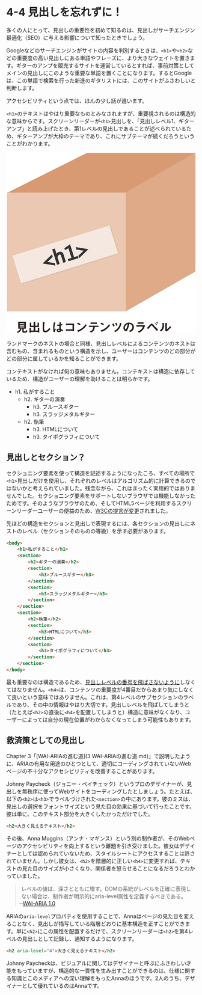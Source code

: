 # 4-4 見出しを忘れずに！

多くの人にとって、見出しの重要性を初めて知るのは、見出しがサーチエンジン最適化（SEO）に与える影響について知ったときでしょう。

Googleなどのサーチエンジンがサイトの内容を判別するときは、`<h1>`や`<h2>`などの重要度の高い見出しにある単語やフレーズに、より大きなウェイトを置きます。ギターのアンプを販売するサイトを運営しているとすれば、事前対策としてメインの見出しにこのような重要な単語を置くことになります。するとGoogleは、この単語で検索を行った新進のギタリストには、このサイトがふさわしいと判断します。

アクセシビリティという点では、ほんの少し話が違います。

`<h1>`のテキストはやはり重要なものとみなされますが、重要視されるのは構造的な意味からです。スクリーンリーダーが`<h1>`見出しを、「見出しレベル1、ギターアンプ」と読み上げたとき、第1レベルの見出しであることが述べられているため、ギターアンプが大枠のテーマであり、これにサブテーマが続くだろうということがわかります。

![図: 四角い箱に<h1>というラベルが貼ってある。見出しはコンテンツのラベルである](../img/4-4_01.png)

ランドマークのネストの場合と同様、見出しレベルによるコンテンツのネストは含むもの、含まれるものという構造を示し、ユーザーはコンテンツのどの部分がどの部分に属しているかを知ることができます。

コンテキストがなければ何の意味もありません。コンテキストは構造に依存しているため、構造がユーザーの理解を助けることは明らかです。

- h1. 私がすること
	- h2. ギターの演奏
		- h3. ブルースギター
		- h3. スラッジメタルギター
	- h2. 執筆
		- h3. HTMLについて
		- h3. タイポグラフィについて

## 見出しとセクション？

セクショニング要素を使って構造を記述するようになったころ、すべての場所で`<h1>`見出しだけを使用し、それぞれのレベルはアルゴリズム的に計算できるのではないかと考えられていました。残念ながら、これはまったく実用的ではありませんでした。セクショニング要素をサポートしないブラウザでは機能しなかったためです。そのようなブラウザのため、そしてHTML5ページを利用するスクリーンリーダーユーザーの便益のため、[W3Cの提言が変更](http://lists.w3.org/Archives/Public/public-html/2013Feb/0125.html)されました。

先ほどの構造をセクションと見出しで表現するには、各セクションの見出しにネストのレベル（セクションそのものの等級）を示す必要があります。

```HTML
<body>
	<h1>私がすること</h1>
	<section>
		<h2>ギターの演奏</h2>
		<section>
			<h3>ブルースギター</h3>
		</section>
		<section>
			<h3>スラッジメタルギター</h3>
		</section>
	</section>
	<section>
		<h2>執筆</h2>
		<section>
			<h3>HTMLについて</h3>
		</section>
		<section>
			<h3>タイポグラフィについて</h3>
		</section>
	</section>
</body>
```

最も重要なのは構造であるため、[見出しレベルの番号を飛ばさないように](http://accessibilitytips.com/2008/03/10/avoid-skipping-header-levels/)しなくてはなりません。`<h4>`は、コンテンツの重要度が4番目だからあまり気にしなくて良いという意味ではありません。これは、第4レベルのサブセクションのラベルであり、その中の情報はやはり大切です。見出しレベルを飛ばしてしまうと（たとえば`<h2>`の直後に`<h4>`を配置してしまうと）構造に意味がなくなり、ユーザーによっては自分の現在位置がわからなくなってしまう可能性もあります。

## 救済策としての見出し

Chapter 3「[WAI-ARIAの進む道](3 WAI-ARIAの進む道.md)」で説明したように、ARIAの有用な用途のひとつとして、適切にコーディングされていないWebページの不十分なアクセシビリティを改善することがあります。

Johnny Paycheck（ジョニー・ペイチェック）というプロのデザイナーが、見出しを無秩序に使ってWebサイトをコーディングしたとしましょう。たとえば、以下の`<h2>`は`<h3>`でラベルづけされた`<section>`の中にあります。彼のミスは、見出しの選択をフォントサイズという見た目の効果に基づいて行ったことです。彼は単に、このテキスト部分を大きくしたかっただけでした。

```HTML
<h2>大きく見えるテキスト</h2>
```

その後、Anna Muggins（アンナ・マギンス）という別の制作者が、そのWebページのアクセシビリティを向上するという難題を引き受けました。彼女はデザイナーとしては認められていないため、スタイルシートにアクセスすることは許されていません。しかし彼女は、`<h2>`を階層的に正しい`<h4>`に変更すれば、テキストの見た目のサイズが小さくなり、関係者を怒らせることになるだろうとわかっていました。

>レベルの値は、深さとともに増す。DOMの系統がレベルを正確に表現しない場合は、制作者が明示的にaria-level属性を定義するべきである。<br>
̶ [WAI-ARIA 1.0](http://www.w3.org/TR/wai-aria/states_and_properties#aria-level)

ARIAの`aria-level`プロパティを使用することで、Annaはページの見た目を変えることなく、見出しが描写している階層どおりに基本構造を正すことができます。単に`<h2>`にこの属性を配置するだけで、スクリーンリーダーは`<h2>`を第4レベルの見出しとして記録し、通知するようになります。

```HTML
<h2 aria-level="4">大きく見えるテキスト</h2>
```

Johnny Paycheckは、ビジュアルに関してはデザイナーと呼ぶにふさわしい才能をもっていますが、構造的な一貫性を生み出すことができるのは、仕様に関する知識とこのメディアへの深い理解をもったAnnaのほうです。2人のうち、デザイナーとして優れているのはAnnaです。
